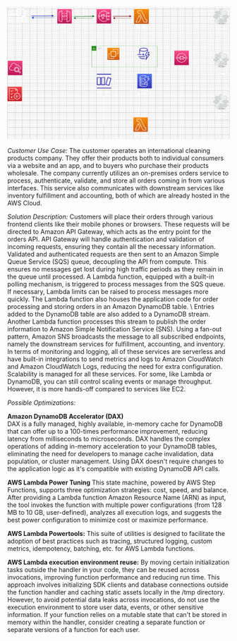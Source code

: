 ![logo](serverless_ecom.png)

*Customer Use Case:* The customer operates an international cleaning products company. They offer their products both to individual consumers via a website and an app, and to buyers who purchase their products wholesale. The company currently utilizes an on-premises orders service to process, authenticate, validate, and store all orders coming in from various interfaces. This service also communicates with downstream services like inventory fulfillment and accounting, both of which are already hosted in the AWS Cloud.

*Solution Description:* Customers will place their orders through various frontend clients like their mobile phones or browsers. These requests will be directed to Amazon API Gateway, which acts as the entry point for the orders API. API Gateway will handle authentication and validation of incoming requests, ensuring they contain all the necessary information. Validated and authenticated requests are then sent to an Amazon Simple Queue Service (SQS) queue, decoupling the API from compute. This ensures no messages get lost during high traffic periods as they remain in the queue until processed. A Lambda function, equipped with a built-in polling mechanism, is triggered to process messages from the SQS queue. If necessary, Lambda limits can be raised to process messages more quickly. The Lambda function also houses the application code for order processing and storing orders in an Amazon DynamoDB table. \ Entries added to the DynamoDB table are also added to a DynamoDB stream. Another Lambda function processes this stream to publish the order information to Amazon Simple Notification Service (SNS). Using a fan-out pattern, Amazon SNS broadcasts the message to all subscribed endpoints, namely the downstream services for fulfillment, accounting, and inventory.       
In terms of monitoring and logging, all of these services are serverless and have built-in integrations to send metrics and logs to Amazon CloudWatch and Amazon CloudWatch Logs, reducing the need for extra configuration.            
Scalability is managed for all these services. For some, like Lambda or DynamoDB, you can still control scaling events or manage throughput. However, it is more hands-off compared to services like EC2.        

*Possible Optimizations:*    

**Amazon DynamoDB Accelerator (DAX)**    
DAX is a fully managed, highly available, in-memory cache for DynamoDB that can offer up to a 100-times performance improvement, reducing latency from milliseconds to microseconds. DAX handles the complex operations of adding in-memory acceleration to your DynamoDB tables, eliminating the need for developers to manage cache invalidation, data population, or cluster management. Using DAX doesn't require changes to the application logic as it's compatible with existing DynamoDB API calls.

**AWS Lambda Power Tuning**
This state machine, powered by AWS Step Functions, supports three optimization strategies: cost, speed, and balance.
After providing a Lambda function Amazon Resource Name (ARN) as input, the tool invokes the function with multiple power configurations (from 128 MB to 10 GB, user-defined), analyzes all execution logs, and suggests the best power configuration to minimize cost or maximize performance.

**AWS Lambda Powertools:**
This suite of utilities is designed to facilitate the adoption of best practices such as tracing, structured logging, custom metrics, idempotency, batching, etc. for AWS Lambda functions.

**AWS Lambda execution environment reuse:**
By moving certain initialization tasks outside the handler in your code, they can be reused across invocations, improving function performance and reducing run time.
This approach involves initializing SDK clients and database connections outside the function handler and caching static assets locally in the /tmp directory.
However, to avoid potential data leaks across invocations, do not use the execution environment to store user data, events, or other sensitive information. If your function relies on a mutable state that can't be stored in memory within the handler, consider creating a separate function or separate versions of a function for each user.
